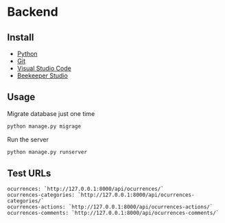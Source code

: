 
# Backend

## Install
- [Python](https://www.python.org/downloads/)
- [Git](https://git-scm.com/download)
- [Visual Studio Code](https://code.visualstudio.com/download)
- [Beekeeper Studio](https://www.beekeeperstudio.io/get)

## Usage
Migrate database just one time
```bash
python manage.py migrage
```
Run the server
```bash
python manage.py runserver
```

## Test URLs
    ocurrences: `http://127.0.0.1:8000/api/ocurrences/`
    ocurrences-categories: `http://127.0.0.1:8000/api/ocurrences-categories/`
    ocurrences-actions: `http://127.0.0.1:8000/api/ocurrences-actions/`
    ocurrences-comments: `http://127.0.0.1:8000/api/ocurrences-comments/`